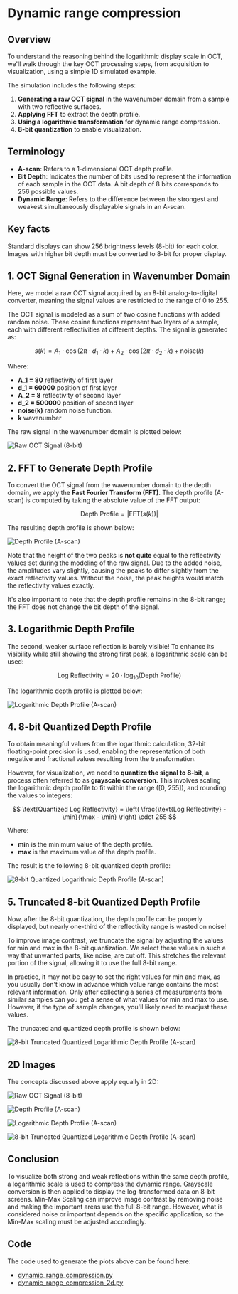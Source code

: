 # Dynamic range compression

## Overview
To understand the reasoning behind the logarithmic display scale in OCT, we'll walk through the key OCT processing steps, from acquisition to visualization, using a simple 1D simulated example.

The simulation includes the following steps:
1. **Generating a raw OCT signal** in the wavenumber domain from a sample with two reflective surfaces.
2. **Applying FFT** to extract the depth profile.
3. **Using a logarithmic transformation** for dynamic range compression.
4. **8-bit quantization** to enable visualization.


## Terminology
- **A-scan**: Refers to a 1-dimensional OCT depth profile.
- **Bit Depth**: Indicates the number of bits used to represent the information of each sample in the OCT data. A bit depth of 8 bits corresponds to 256 possible values.
- **Dynamic Range**: Refers to the difference between the strongest and weakest simultaneously displayable signals in an A-scan.

## Key facts
Standard displays can show 256 brightness levels (8-bit) for each color. Images with higher bit depth must be converted to 8-bit for proper display.



## 1. OCT Signal Generation in Wavenumber Domain
Here, we model a raw OCT signal acquired by an 8-bit analog-to-digital converter, meaning the signal values are restricted to the range of 0 to 255.

The OCT signal is modeled as a sum of two cosine functions with added random noise. These cosine functions represent two layers of a sample, each with different reflectivities at different depths. The signal is generated as:


$$ s(k) = A_1 \cdot \cos(2\pi \cdot d_1 \cdot k) + A_2 \cdot \cos(2\pi \cdot d_2 \cdot k) + \text{noise}(k) $$

Where:
- **A_1 = 80** reflectivity of first layer
- **d_1 = 60000** position of first layer
- **A_2 = 8** reflectivity of second layer
- **d_2 = 500000** position of second layer
- **noise(k)**  random noise function.
- **k** wavenumber

The raw signal in the wavenumber domain is plotted below:

![Raw OCT Signal (8-bit)](images/dynamic_range_compression/raw_oct_signal.png)

## 2. FFT to Generate Depth Profile

To convert the OCT signal from the wavenumber domain to the depth domain, we apply the **Fast Fourier Transform (FFT)**. The depth profile (A-scan) is computed by taking the absolute value of the FFT output:

$$ \text{Depth Profile} = \left| \text{FFT}(s(k)) \right| $$

The resulting depth profile is shown below:

![Depth Profile (A-scan)](images/dynamic_range_compression/depth_profile.png)

Note that the height of the two peaks is __not quite__ equal to the reflectivity values set during the modeling of the raw signal. Due to the added noise, the amplitudes vary slightly, causing the peaks to differ slightly from the exact reflectivity values. Without the noise, the peak heights would match the reflectivity values exactly.

It's also important to note that the depth profile remains in the 8-bit range; the FFT does not change the bit depth of the signal.



## 3. Logarithmic Depth Profile

The second, weaker surface reflection is barely visible! To enhance its visibility while still showing the strong first peak, a logarithmic scale can be used:


$$ \text{Log Reflectivity} = 20 \cdot \log_{10}(\text{Depth Profile}) $$

The logarithmic depth profile is plotted below:

![Logarithmic Depth Profile (A-scan)](images/dynamic_range_compression/logarithmic_depth_profile.png)




## 4. 8-bit Quantized Depth Profile

To obtain meaningful values from the logarithmic calculation, 32-bit floating-point precision is used, enabling the representation of both negative and fractional values resulting from the transformation.

However, for visualization, we need to **quantize the signal to 8-bit**, a process often referred to as **grayscale conversion**. This involves scaling the logarithmic depth profile to fit within the range \([0, 255]\), and rounding the values to integers:


$$ \text{Quantized Log Reflectivity} = \left( \frac{\text{Log Reflectivity} - \min}{\max - \min} \right) \cdot 255 $$

Where:
- **min** is the minimum value of the depth profile.
- **max** is the maximum value of the depth profile.

The result is the following 8-bit quantized depth profile:

![8-bit Quantized Logarithmic Depth Profile (A-scan)](images/dynamic_range_compression/quantized_log_depth_profile.png)

## 5. Truncated 8-bit Quantized Depth Profile

Now, after the 8-bit quantization, the depth profile can be properly displayed, but nearly one-third of the reflectivity range is wasted on noise!

To improve image contrast, we truncate the signal by adjusting the values for min and max in the 8-bit quantization. We select these values in such a way that unwanted parts, like noise, are cut off. This stretches the relevant portion of the signal, allowing it to use the full 8-bit range.

In practice, it may not be easy to set the right values for min and max, as you usually don't know in advance which value range contains the most relevant information. Only after collecting a series of measurements from similar samples can you get a sense of what values for min and max to use. However, if the type of sample changes, you'll likely need to readjust these values.


The truncated and quantized depth profile is shown below:

![8-bit Truncated Quantized Logarithmic Depth Profile (A-scan)](images/dynamic_range_compression/truncated_quantized_log_depth_profile.png)



## 2D Images
The concepts discussed above apply equally in 2D:

![Raw OCT Signal (8-bit)](images/dynamic_range_compression/raw_oct_signal_2d.png)

![Depth Profile (A-scan)](images/dynamic_range_compression/depth_profile_2d.png)

![Logarithmic Depth Profile (A-scan)](images/dynamic_range_compression/logarithmic_depth_profile_2d.png)

![8-bit Truncated Quantized Logarithmic Depth Profile (A-scan)](images/dynamic_range_compression/truncated_quantized_log_depth_profile_2d.png)

## Conclusion
To visualize both strong and weak reflections within the same depth profile, a logarithmic scale is used to compress the dynamic range. Grayscale conversion is then applied to display the log-transformed data on 8-bit screens. Min-Max Scaling can improve image contrast by removing noise and making the important areas use the full 8-bit range. However, what is considered noise or important depends on the specific application, so the Min-Max scaling must be adjusted accordingly.

## Code
The code used to generate the plots above can be found here:
- [dynamic_range_compression.py](../code/dynamic_range_compression.py)
- [dynamic_range_compression_2d.py](../code/dynamic_range_compression_2d.py)



